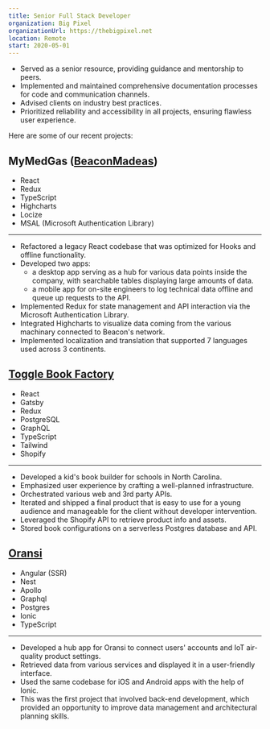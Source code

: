 ```yaml
---
title: Senior Full Stack Developer
organization: Big Pixel
organizationUrl: https://thebigpixel.net
location: Remote
start: 2020-05-01
---
```


- Served as a senior resource, providing guidance and mentorship to peers.
- Implemented and maintained comprehensive documentation processes for code and communication channels.
- Advised clients on industry best practices.
- Prioritized reliability and accessibility in all projects, ensuring flawless user experience.

Here are some of our recent projects:

## MyMedGas ([BeaconMadeas](https://www.beaconmedaes.com))

- React
- Redux
- TypeScript
- Highcharts
- Locize
- MSAL (Microsoft Authentication Library)

---

- Refactored a legacy React codebase that was optimized for Hooks and offline functionality.
- Developed two apps:
  - a desktop app serving as a hub for various data points inside the company, with searchable tables displaying large amounts of data.
  - a mobile app for on-site engineers to log technical data offline and queue up requests to the API.
- Implemented Redux for state management and API interaction via the Microsoft Authentication Library.
- Integrated Highcharts to visualize data coming from the various machinary connected to Beacon's network.
- Implemented localization and translation that supported 7 languages used across 3 continents.

## [Toggle Book Factory](https://builder.togglebookfactory.com)

- React
- Gatsby
- Redux
- PostgreSQL
- GraphQL
- TypeScript
- Tailwind
- Shopify

---

- Developed a kid's book builder for schools in North Carolina.
- Emphasized user experience by crafting a well-planned infrastructure.
- Orchestrated various web and 3rd party APIs.
- Iterated and shipped a final product that is easy to use for a young audience and manageable for the client without developer intervention.
- Leveraged the Shopify API to retrieve product info and assets.
- Stored book configurations on a serverless Postgres database and API.

## [Oransi](https://www.mapmyair.com)

- Angular (SSR)
- Nest
- Apollo
- Graphql
- Postgres
- Ionic
- TypeScript

---

- Developed a hub app for Oransi to connect users' accounts and IoT air-quality product settings.
- Retrieved data from various services and displayed it in a user-friendly interface.
- Used the same codebase for iOS and Android apps with the help of Ionic.
- This was the first project that involved back-end development, which provided an opportunity to improve data management and architectural planning skills.
